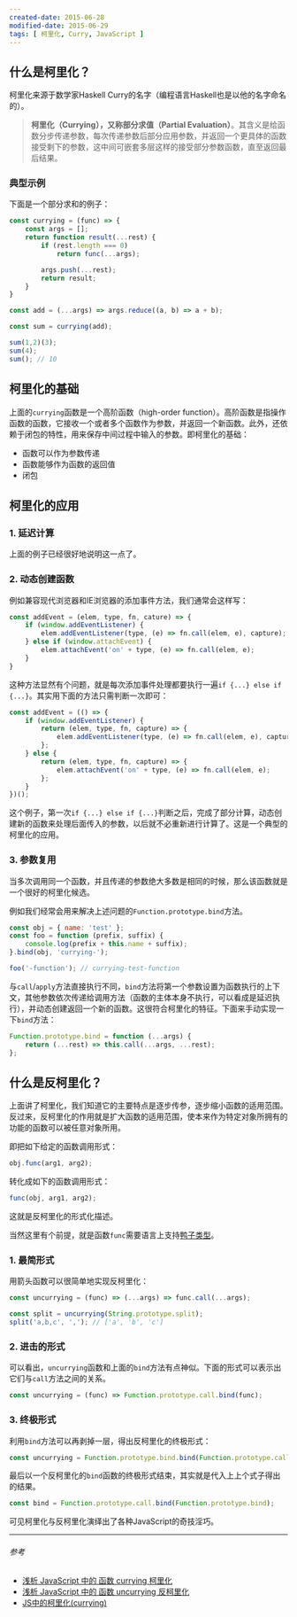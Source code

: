 ```yaml
---
created-date: 2015-06-28
modified-date: 2015-06-29
tags: [ 柯里化, Curry, JavaScript ]
---
```


## 什么是柯里化？

柯里化来源于数学家Haskell Curry的名字（编程语言Haskell也是以他的名字命名的）。

> **柯里化（Currying），又称部分求值（Partial Evaluation）**。其含义是给函数分步传递参数，每次传递参数后部分应用参数，并返回一个更具体的函数接受剩下的参数，这中间可嵌套多层这样的接受部分参数函数，直至返回最后结果。

### 典型示例

下面是一个部分求和的例子：

``` javascript
const currying = (func) => {
    const args = [];
    return function result(...rest) {
        if (rest.length === 0)
            return func(...args);

        args.push(...rest);
        return result;
    }
}

const add = (...args) => args.reduce((a, b) => a + b);

const sum = currying(add);

sum(1,2)(3);
sum(4);
sum(); // 10
```

## 柯里化的基础

上面的`currying`函数是一个高阶函数（high-order function）。高阶函数是指操作函数的函数，它接收一个或者多个函数作为参数，并返回一个新函数。此外，还依赖于闭包的特性，用来保存中间过程中输入的参数。即柯里化的基础：

- 函数可以作为参数传递
- 函数能够作为函数的返回值
- 闭包

## 柯里化的应用
### 1. 延迟计算

上面的例子已经很好地说明这一点了。

### 2. 动态创建函数

例如兼容现代浏览器和IE浏览器的添加事件方法，我们通常会这样写：

``` JavaScript
const addEvent = (elem, type, fn, cature) => {
    if (window.addEventListener) {
        elem.addEventListener(type, (e) => fn.call(elem, e), capture);
    } else if (window.attachEvent) {
        elem.attachEvent('on' + type, (e) => fn.call(elem, e);
    }
}
```

这种方法显然有个问题，就是每次添加事件处理都要执行一遍`if {...} else if {...}`。其实用下面的方法只需判断一次即可：

``` JavaScript
const addEvent = (() => {
    if (window.addEventListener) {
        return (elem, type, fn, capture) => {
            elem.addEventListener(type, (e) => fn.call(elem, e), capture);
        };
    } else {
        return (elem, type, fn, capture) => {
            elem.attachEvent('on' + type, (e) => fn.call(elem, e);
        };
    }
})();
```

这个例子，第一次`if {...} else if {...}`判断之后，完成了部分计算，动态创建新的函数来处理后面传入的参数，以后就不必重新进行计算了。这是一个典型的柯里化的应用。

### 3. 参数复用

当多次调用同一个函数，并且传递的参数绝大多数是相同的时候，那么该函数就是一个很好的柯里化候选。

例如我们经常会用来解决上述问题的`Function.prototype.bind`方法。

``` javascript
const obj = { name: 'test' };
const foo = function (prefix, suffix) {
    console.log(prefix + this.name + suffix);
}.bind(obj, 'currying-');

foo('-function'); // currying-test-function
```

与`call`/`apply`方法直接执行不同，`bind`方法将第一个参数设置为函数执行的上下文，其他参数依次传递给调用方法（函数的主体本身不执行，可以看成是延迟执行），并动态创建返回一个新的函数。这很符合柯里化的特征。下面来手动实现一下`bind`方法：

``` javascript
Function.prototype.bind = function (...args) {
    return (...rest) => this.call(...args, ...rest);
};
```

## 什么是反柯里化？

上面讲了柯里化，我们知道它的主要特点是逐步传参，逐步缩小函数的适用范围。反过来，反柯里化的作用就是扩大函数的适用范围，使本来作为特定对象所拥有的功能的函数可以被任意对象所用。

即把如下给定的函数调用形式：

``` JavaScript
obj.func(arg1, arg2);
```

转化成如下的函数调用形式：

``` JavaScript
func(obj, arg1, arg2);
```

这就是反柯里化的形式化描述。

当然这里有个前提，就是函数`func`需要语言上支持[鸭子类型](https://zh.wikipedia.org/wiki/%E9%B8%AD%E5%AD%90%E7%B1%BB%E5%9E%8B)。

### 1. 最简形式

用箭头函数可以很简单地实现反柯里化：

``` javascript
const uncurrying = (func) => (...args) => func.call(...args);

const split = uncurrying(String.prototype.split);
split('a,b,c', ','); // ['a', 'b', 'c']
```

### 2. 进击的形式

可以看出，`uncurrying`函数和上面的`bind`方法有点神似。下面的形式可以表示出它们与`call`方法之间的关系。

``` javascript
const uncurrying = (func) => Function.prototype.call.bind(func);
```

### 3. 终极形式

利用`bind`方法可以再剥掉一层，得出反柯里化的终极形式：

``` javascript
const uncurrying = Function.prototype.bind.bind(Function.prototype.call);
```

最后以一个反柯里化的`bind`函数的终极形式结束，其实就是代入上上个式子得出的结果。

``` javascript
const bind = Function.prototype.call.bind(Function.prototype.bind);
```

可见柯里化与反柯里化演绎出了各种JavaScript的奇技淫巧。

------

###### 参考

- [浅析 JavaScript 中的 函数 currying 柯里化](http://www.cnblogs.com/zztt/p/4142891.html)
- [浅析 JavaScript 中的 函数 uncurrying 反柯里化](http://www.cnblogs.com/zztt/p/4152147.html)
- [JS中的柯里化(currying)](http://www.zhangxinxu.com/wordpress/2013/02/js-currying/)
